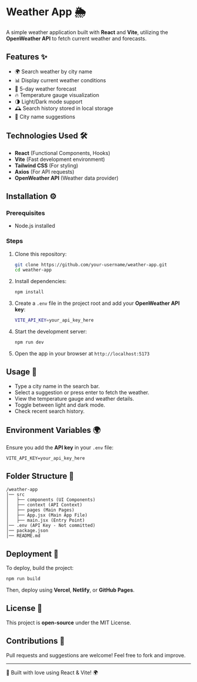 # Weather App 🌦️

A simple weather application built with **React** and **Vite**, utilizing the **OpenWeather API** to fetch current weather and forecasts.

## Features ✨
- 🌍 Search weather by city name
- 📊 Display current weather conditions
- 🔮 5-day weather forecast
- 🔥 Temperature gauge visualization
- 🌗 Light/Dark mode support
- 🕰️ Search history stored in local storage
- 🔎 City name suggestions

## Technologies Used 🛠️
- **React** (Functional Components, Hooks)
- **Vite** (Fast development environment)
- **Tailwind CSS** (For styling)
- **Axios** (For API requests)
- **OpenWeather API** (Weather data provider)

## Installation ⚙️

### Prerequisites
- Node.js installed

### Steps
1. Clone this repository:
   ```sh
   git clone https://github.com/your-username/weather-app.git
   cd weather-app
   ```
2. Install dependencies:
   ```sh
   npm install
   ```
3. Create a `.env` file in the project root and add your **OpenWeather API key**:
   ```sh
   VITE_API_KEY=your_api_key_here
   ```
4. Start the development server:
   ```sh
   npm run dev
   ```
5. Open the app in your browser at `http://localhost:5173`

## Usage 📖
- Type a city name in the search bar.
- Select a suggestion or press enter to fetch the weather.
- View the temperature gauge and weather details.
- Toggle between light and dark mode.
- Check recent search history.

## Environment Variables 🌍
Ensure you add the **API key** in your `.env` file:
```
VITE_API_KEY=your_api_key_here
```

## Folder Structure 📂
```
/weather-app
│── src
│   ├── components (UI Components)
│   ├── context (API Context)
│   ├── pages (Main Pages)
│   ├── App.jsx (Main App File)
│   ├── main.jsx (Entry Point)
│── .env (API Key - Not committed)
│── package.json
│── README.md
```

## Deployment 🚀
To deploy, build the project:
```sh
npm run build
```
Then, deploy using **Vercel**, **Netlify**, or **GitHub Pages**.

## License 📜
This project is **open-source** under the MIT License.

## Contributions 🤝
Pull requests and suggestions are welcome! Feel free to fork and improve.

---
💙 Built with love using React & Vite! 🌍

